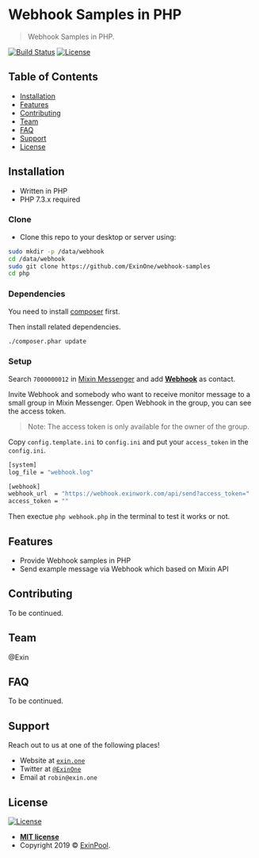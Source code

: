 # Webhook Samples in PHP

> Webhook Samples in PHP.

[![Build Status](http://img.shields.io/travis/badges/badgerbadgerbadger.svg?style=flat-square)](https://travis-ci.org/badges/badgerbadgerbadger) [![License](http://img.shields.io/:license-mit-blue.svg?style=flat-square)](http://badges.mit-license.org)

## Table of Contents

- [Installation](#installation)
- [Features](#features)
- [Contributing](#contributing)
- [Team](#team)
- [FAQ](#faq)
- [Support](#support)
- [License](#license)

## Installation

- Written in PHP
- PHP 7.3.x required

### Clone

- Clone this repo to your desktop or server using:

``` bash
sudo mkdir -p /data/webhook
cd /data/webhook
sudo git clone https://github.com/ExinOne/webhook-samples
cd php
```

### Dependencies

You need to install [composer](https://getcomposer.org) first.

Then install related dependencies.

``` bash
./composer.phar update
```

### Setup

Search `7000000012` in [Mixin Messenger](https://mixin.one/messenger) and add **[Webhook](https://mixin.one/codes/4d792128-1db8-4baf-8d90-d0d8189a4a7e)** as contact.

Invite Webhook and somebody who want to receive monitor message to a small group in Mixin Messenger. Open Webhook in the group, you can see the access token.

> Note: The access token is only available for the owner of the group.

Copy `config.template.ini` to `config.ini` and put your `access_token` in the `config.ini`.

``` bash
[system]
log_file = "webhook.log"

[webhook]
webhook_url  = "https://webhook.exinwork.com/api/send?access_token="
access_token = ""
```

Then exectue `php webhook.php` in the terminal to test it works or not.

## Features

- Provide Webhook samples in PHP
- Send example message via Webhook which based on Mixin API

## Contributing

To be continued.

## Team

@Exin

## FAQ

To be continued.

## Support

Reach out to us at one of the following places!

- Website at <a href="https://exin.one" target="_blank">`exin.one`</a>
- Twitter at <a href="http://twitter.com/ExinOne" target="_blank">`@ExinOne`</a>
- Email at `robin@exin.one`

## License

[![License](http://img.shields.io/:license-mit-blue.svg?style=flat-square)](http://badges.mit-license.org)

- **[MIT license](https://opensource.org/licenses/mit-license.php)**
- Copyright 2019 © <a href="https://exinpool.com" target="_blank">ExinPool</a>.